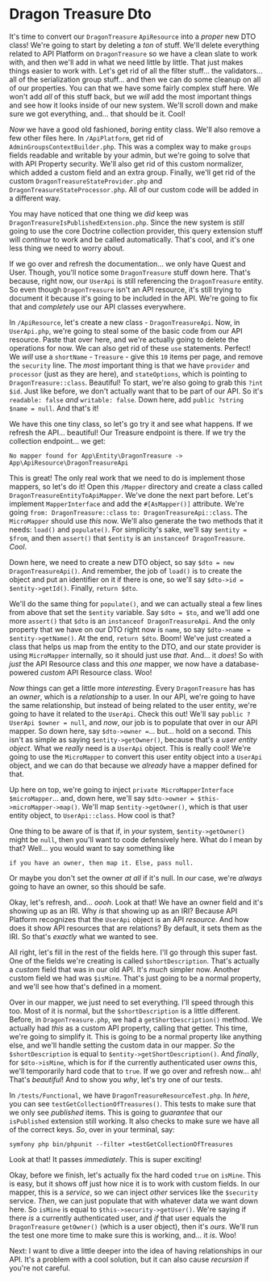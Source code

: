 # Dragon Treasure Dto

It's time to convert our `DragonTreasure` `ApiResource` into a *proper* new DTO class! We're going to start by deleting a *ton* of stuff. We'll delete everything related to API Platform on `DragonTreasure` so we have a clean slate to work with, and then we'll add in what we need little by little. That just makes things easier to work with. Let's get rid of all the filter stuff... the validators... all of the serialization group stuff... and then we can do some cleanup on all of our properties. You can that we have some fairly complex stuff here. We won't add *all* of this stuff back, but we *will* add the most important things and see how it looks inside of our new system. We'll scroll down and make sure we got everything, and... that should be it. Cool!

*Now* we have a good old fashioned, *boring* entity class. We'll also remove a few other files here. In `/ApiPlatform`, get rid of `AdminGroupsContextBuilder.php`. This was a complex way to make `groups` fields readable and writable by your admin, but we're going to solve that with API Property security. We'll also get rid of this custom normalizer, which added a custom field and an extra group. Finally, we'll get rid of the custom `DragonTreasureStateProvider.php` and `DragonTreasureStateProcessor.php`. All of our custom code will be added in a different way.

You may have noticed that one thing we *did* keep was `DragonTreasureIsPublishedExtension.php`. Since the new system is *still* going to use the core Doctrine collection provider, this query extension stuff will *continue* to work and be called automatically. That's cool, and it's one less thing we need to worry about.

If we go over and refresh the documentation... we only have Quest and User. Though, you'll notice some `DragonTreasure` stuff down here. That's because, right now, our `UserApi` is still referencing the `DragonTreasure` entity. So even though `DragonTreasure` isn't an API resource, it's still trying to document it because it's going to be included in the API. We're going to fix that and *completely* use our API classes everywhere.

In `/ApiResource`, let's create a new class - `DragonTreasureApi`. Now, in `UserApi.php`, we're going to steal some of the basic code from our API resource. Paste that over here, and we're actually going to delete the operations for now. We can also get rid of these `use` statements. Perfect! We *will* use a `shortName` - `Treasure` - give this `10` items per page, and remove the `security` line. The *most* important thing is that we have `provider` and `processor` (just as they are here), and `stateOptions`, which is pointing to `DragonTreasure::class`. Beautiful! To start, we're also going to grab this `?int $id`. Just like before, we don't actually want that to be part of our API. So it's `readable: false` *and* `writable: false`. Down here, add `public ?string $name = null`. And that's it!

We have this one tiny class, so let's go try it and see what happens. If we refresh the API... beautiful! Our Treasure endpoint is there. If we try the collection endpoint... we get:

`No mapper found for App\Entity\DragonTreasure ->
App\ApiResource\DragonTreasureApi`

This is great! The only real work that we need to do is implement those mappers, so let's do it! Open this `/Mapper` directory and create a class called `DragonTreasureEntityToApiMapper`. We've done the next part before. Let's implement `MapperInterface` and add the `#[AsMapper()]` attribute. We're going `from: DragonTreasure::class` `to: DragonTreasureApi::class`. The `MicroMapper` should use *this* now. We'll also generate the two methods that it needs: `load()` and `populate()`. For simplicity's sake, we'll say `$entity = $from`, and then `assert()` that `$entity` is an `instanceof DragonTreasure`. *Cool*.

Down here, we need to create a new DTO object, so say `$dto = new DragonTreasureApi()`. And remember, the job of `load()` is to create the object and put an identifier on it if there is one, so we'll say `$dto->id = $entity->getId()`. Finally, `return $dto`.

We'll do the same thing for `populate()`, and we can actually steal a few lines from above that set the `$entity` variable. Say `$dto = $to`, and we'll add one more `assert()` that `$dto` is an `instanceof DragonTreasureApi`. And the only property that we have on our DTO right now is `name`, so say `$dto->name = $entity->getName()`. At the end, `return $dto`. Boom! We've just created a class that helps us map from the entity to the DTO, and our state provider is using `MicroMapper` internally, so it should just use *that*. And... it *does*! So with *just* the API Resource class and this *one* mapper, we now have a database-powered *custom* API Resource class. Woo!

*Now* things can get a little more *interesting*. Every `DragonTreasure` has has an *owner*, which is a *relationship* to a user. In our API, we're going to have the same relationship, but instead of being related to the user entity, we're going to have it related to the `UserApi`. Check this out! We'll say `public ?UserApi $owner = null`, and *now*, our job is to populate that over in our API mapper. So down here, say `$dto->owner =`... but... hold on a second. This isn't as simple as saying `$entity->getOwner()`, because that's a *user entity object*. What we *really* need is a `UserApi` object. This is really cool! We're going to use the `MicroMapper` to convert this user entity object into a `UserApi` object, and we can do that because we *already* have a mapper defined for that.

Up here on top, we're going to inject `private MicroMapperInterface $microMapper`... and, down here, we'll say `$dto->owner = $this->microMapper->map()`. We'll map `$entity->getOwner()`, which is that user entity object, to `UserApi::class`. How cool is that?

One thing to be aware of is that if, in *your* system, `$entity->getOwner()` might be `null`, then you'll want to code defensively here. What do I mean by that? Well... you would want to say something like

`if you have an owner, then map it.
Else, pass null.`

Or maybe you don't set the owner *at all* if it's null. In *our* case, we're *always* going to have an owner, so this should be safe.

Okay, let's refresh, and... *oooh*. Look at that! We have an owner field and it's showing up as an IRI. Why *is* that showing up as an IRI? Because API Platform recognizes that the `UserApi` object is an API *resource*. And how does it show API resources that are relations? By default, it sets them as the IRI. So that's *exactly* what we wanted to see.

All right, let's fill in the rest of the fields here. I'll go through this super fast. One of the fields we're creating is called `$shortDescription`. That's actually a *custom* field that was in our old API. It's *much* simpler now. Another custom field we had was `$isMine`. That's just going to be a normal property, and we'll see how that's defined in a moment.

Over in our mapper, we just need to set everything. I'll speed through this too. Most of it is normal, but the `$shortDescription` is a little different. Before, in `DragonTreasure.php`, we had a `getShortDescription()` method. We actually had *this* as a custom API property, calling that getter. This time, we're going to simplify it. This is going to be a normal property like anything else, and we'll handle setting the custom data in our mapper. *So* the `$shortDescription` is equal to `$entity->getShortDescription()`. And *finally*, for `$dto->isMine`, which is for if the currently authenticated user *owns* this, we'll temporarily hard code that to `true`. If we go over and refresh now... ah! That's *beautiful*! And to show you *why*, let's try one of our tests.

In `/tests/Functional`, we have `DragonTreasureResourceTest.php`. In *here*, you can see `testGetCollectionOfTreasures()`. This tests to make sure that we only see *published* items. This is going to *guarantee* that our `isPublished` extension still working. It also checks to make sure we have all of the correct keys. *So*, over in your terminal, say:

```terminal
symfony php bin/phpunit --filter =testGetCollectionOfTreasures
```

Look at that! It passes *immediately*. This is super exciting!

Okay, before we finish, let's actually fix the hard coded `true` on `isMine`. This is easy, but it shows off just how nice it is to work with custom fields. In our mapper, this is a *service*, so we can inject *other* services like the `$security` service. *Then*, we can just populate that with whatever data we want down here. So `isMine` is equal to `$this->security->getUser()`. We're saying if there *is* a currently authenticated user, and *if* that user equals the `DragonTreasure` `getOwner()` (which is a user object), then it's *ours*. We'll run the test one more time to make sure this is working, and... it *is*. Woo!

Next: I want to dive a little deeper into the idea of having relationships in our API. It's a problem with a cool solution, but it can also cause *recursion* if you're not careful.
